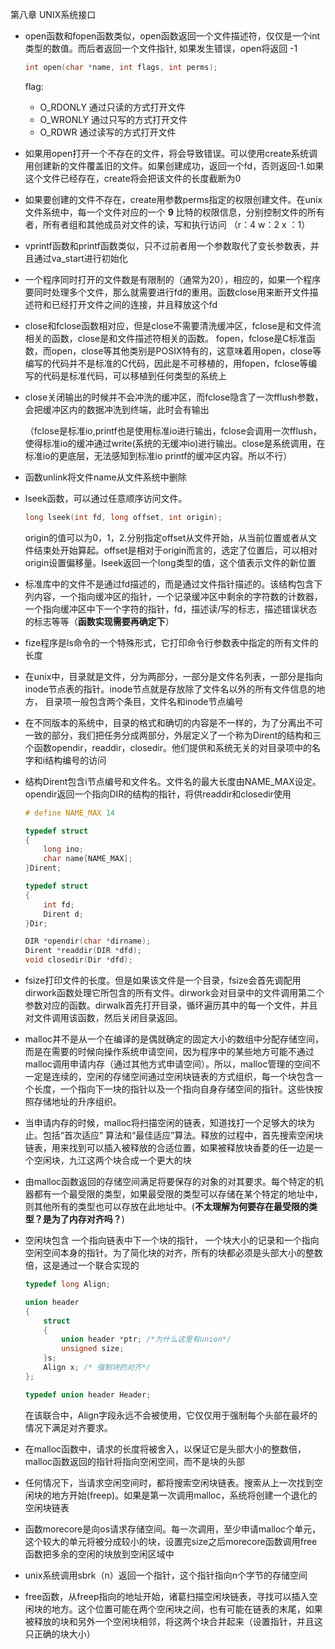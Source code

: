 第八章 UNIX系统接口 

* open函数和fopen函数类似，open函数返回一个文件描述符，仅仅是一个int类型的数值。而后者返回一个文件指针, 如果发生错误，open将返回 -1

  ```c++
  int open(char *name, int flags, int perms);
  ```

  flag:

  * O_RDONLY 通过只读的方式打开文件
  * O_WRONLY 通过只写的方式打开文件
  * O_RDWR  通过读写的方式打开文件

* 如果用open打开一个不存在的文件，将会导致错误。可以使用create系统调用创建新的文件覆盖旧的文件。如果创建成功，返回一个fd，否则返回-1.如果这个文件已经存在，create将会把该文件的长度截断为0

* 如果要创建的文件不存在，create用参数perms指定的权限创建文件。在unix文件系统中，每一个文件对应的一个 **9** 比特的权限信息，分别控制文件的所有者，所有者组和其他成员对文件的读，写和执行访问 （r：4 w：2 x ：1）

* vprintf函数和printf函数类似，只不过前者用一个参数取代了变长参数表，并且通过va_start进行初始化

* 一个程序同时打开的文件数是有限制的（通常为20），相应的，如果一个程序要同时处理多个文件，那么就需要进行fd的重用。函数close用来断开文件描述符和已经打开文件之间的连接，并且释放这个fd

* close和fclose函数相对应，但是close不需要清洗缓冲区，fclose是和文件流相关的函数，close是和文件描述符相关的函数。 fopen，fclose是C标准函数，而open，close等其他类别是POSIX特有的，这意味着用open，close等编写的代码并不是标准的C代码，因此是不可移植的，用fopen，fclose等编写的代码是标准代码，可以移植到任何类型的系统上

* close关闭输出的时候并不会冲洗的缓冲区，而fclose隐含了一次fflush参数，会把缓冲区内的数据冲洗到终端，此时会有输出

  （fclose是标准io,printf也是使用标准io进行输出，fclose会调用一次fflush，使得标准io的缓冲通过write(系统的无缓冲io)进行输出。close是系统调用，在标准io的更底层，无法感知到标准io printf的缓冲区内容。所以不行）

* 函数unlink将文件name从文件系统中删除

* lseek函数，可以通过任意顺序访问文件。

  ```c++
  long lseek(int fd, long offset, int origin);
  ```

  origin的值可以为0，1，2.分别指定offset从文件开始，从当前位置或者从文件结束处开始算起。offset是相对于origin而言的，选定了位置后，可以相对origin设置偏移量。lseek返回一个long类型的值，这个值表示文件的新位置
  
* 标准库中的文件不是通过fd描述的，而是通过文件指针描述的。该结构包含下列内容，一个指向缓冲区的指针，一个记录缓冲区中剩余的字符数的计数器，一个指向缓冲区中下一个字符的指针，fd，描述读/写的标志，描述错误状态的标志等等（**函数实现需要再确定下**）

*  fize程序是ls命令的一个特殊形式，它打印命令行参数表中指定的所有文件的长度

* 在unix中，目录就是文件，分为两部分，一部分是文件名列表，一部分是指向inode节点表的指针。inode节点就是存放除了文件名以外的所有文件信息的地方， 目录项一般包含两个条目，文件名和inode节点编号

* 在不同版本的系统中，目录的格式和确切的内容是不一样的，为了分离出不可一致的部分，我们把任务分成两部分，外层定义了一个称为Dirent的结构和三个函数opendir，readdir，closedir。他们提供和系统无关的对目录项中的名字和i结构编号的访问

* 结构Dirent包含i节点编号和文件名。文件名的最大长度由NAME_MAX设定。opendir返回一个指向DIR的结构的指针，将供readdir和closedir使用

  ```c++
  # define NAME_MAX 14
  
  typedef struct 
  {
      long ino;
      char name[NAME_MAX];
  }Dirent;
  
  typedef struct 
  {
      int fd;
      Dirent d;
  }Dir;
  
  DIR *opendir(char *dirname);
  Dirent *readdir(DIR *dfd);
  void closedir(Dir *dfd);
  ```

* fsize打印文件的长度。但是如果该文件是一个目录，fsize会首先调配用dirwork函数处理它所包含的所有文件。dirwork会对目录中的文件调用第二个参数对应的函数。dirwalk首先打开目录，循环遍历其中的每一个文件，并且对文件调用该函数，然后关闭目录返回。

* malloc并不是从一个在编译的是偶就确定的固定大小的数组中分配存储空间，而是在需要的时候向操作系统申请空间，因为程序中的某些地方可能不通过malloc调用申请内存（通过其他方式申请空间）。所以，malloc管理的空间不一定是连续的，空闲的存储空间通过空闲块链表的方式组织，每一个块包含一个长度，一个指向下一块的指针以及一个指向自身存储空间的指针。这些快按照存储地址的升序组织。

* 当申请内存的时候，malloc将扫描空闲的链表，知道找打一个足够大的块为止。包括“首次适应” 算法和“最佳适应”算法。释放的过程中，首先搜索空闲块链表，用来找到可以插入被释放的合适位置，如果被释放块香菱的任一边是一个空闲块，九江这两个块合成一个更大的块

* 由malloc函数返回的存储空间满足将要保存的对象的对其要求。每个特定的机器都有一个最受限的类型，如果最受限的类型可以存储在某个特定的地址中，则其他所有的类型也可以存放在此地址中。(**不太理解为何要存在最受限的类型？是为了内存对齐吗？**)

* 空闲块包含 一个指向链表中下一个块的指针， 一个块大小的记录和一个指向空闲空间本身的指针。为了简化块的对齐，所有的块都必须是头部大小的整数倍，这是通过一个联合实现的

  ```c++
  typedef long Align;
  
  union header
  {
      struct 
      {
          union header *ptr; /*为什么这里有union*/
          unsigned size;
      }s;
      Align x; /* 强制块的对齐*/
  };
  
  typedef union header Header;
  ```

  在该联合中，Align字段永远不会被使用，它仅仅用于强制每个头部在最坏的情况下满足对齐要求。

* 在malloc函数中，请求的长度将被舍入，以保证它是头部大小的整数倍，malloc函数返回的指针将指向空闲空间，而不是块的头部

* 任何情况下，当请求空闲空间时，都将搜索空闲块链表。搜索从上一次找到空闲块的地方开始(freep)。如果是第一次调用malloc，系统将创建一个退化的空闲块链表

* 函数morecore是向os请求存储空间。每一次调用，至少申请malloc个单元，这个较大的单元将被分成较小的块，设置完size之后morecore函数调用free函数把多余的空闲的块放到空闲区域中

* unix系统调用sbrk（n）返回一个指针，这个指针指向n个字节的存储空间

* free函数，从freep指向的地址开始，诸葛扫描空闲块链表，寻找可以插入空闲块的地方。这个位置可能在两个空闲块之间，也有可能在链表的末尾，如果被释放的块和另外一个空闲块相邻，将这两个块合并起来（设置指针，并且这只正确的块大小）

